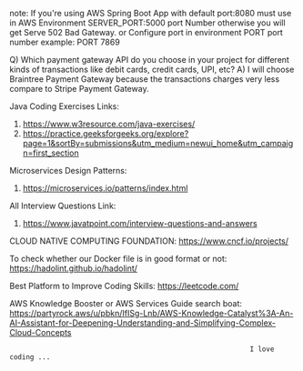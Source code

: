 note: If you're using AWS Spring Boot App with default port:8080 
must use in AWS Environment SERVER_PORT:5000 port Number otherwise you will get Serve 502 Bad Gateway.
                          or
               Configure port in environment PORT port number
                                     example: PORT  7869

Q) Which payment gateway API do you choose in your project for different kinds of transactions like debit cards, credit cards, UPI, etc?
A) I will choose Braintree Payment Gateway because the transactions charges very less compare to Stripe Payment Gateway. 

Java Coding Exercises Links:
  1. https://www.w3resource.com/java-exercises/
  2. https://practice.geeksforgeeks.org/explore?page=1&sortBy=submissions&utm_medium=newui_home&utm_campaign=first_section  

Microservices Design Patterns:
  1. https://microservices.io/patterns/index.html

All Interview Questions Link:
  1. https://www.javatpoint.com/interview-questions-and-answers

CLOUD NATIVE COMPUTING FOUNDATION:
https://www.cncf.io/projects/

To check whether our Docker file is in good format or not:
https://hadolint.github.io/hadolint/

Best Platform to Improve Coding Skills:
https://leetcode.com/


AWS Knowledge Booster or AWS Services Guide search boat:
https://partyrock.aws/u/pbkn/IfISg-Lnb/AWS-Knowledge-Catalyst%3A-An-AI-Assistant-for-Deepening-Understanding-and-Simplifying-Complex-Cloud-Concepts


                         
                         
                         
                                                               I love coding ...


